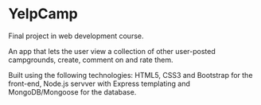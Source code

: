# YelpCamp
Final project in web development course.

An app that lets the user view a collection of other user-posted campgrounds, create, comment on and rate them.

Built using the following technologies: HTML5, CSS3 and Bootstrap for the front-end, Node.js servver with Express templating and MongoDB/Mongoose for the database.
